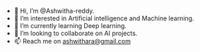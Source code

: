 - 👋 Hi, I’m @Ashwitha-reddy.
- 👀 I’m interested in Artificial intelligence and Machine learning.
- 🌱 I’m currently learning Deep learning.
- 💞️ I’m looking to collaborate on AI projects.
- 📫 Reach me on ashwithara@gmail.com

<!---
Ashwitha-reddy/Ashwitha-reddy is a ✨ special ✨ repository because its `README.md` (this file) appears on your GitHub profile.
You can click the Preview link to take a look at your changes.
--->

